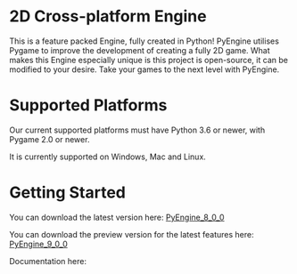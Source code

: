 ﻿
# <a name="_9s1lldee4gnh"></a>2D Cross-platform Engine
This is a feature packed Engine, fully created in Python! PyEngine utilises Pygame to improve the development of creating a fully 2D game. What makes this Engine especially unique is this project is open-source, it can be modified to your desire. Take your games to the next level with PyEngine.
# <a name="_smdjculjot6f"></a>Supported Platforms
Our current supported platforms must have Python 3.6 or newer, with Pygame 2.0 or newer.

It is currently supported on Windows, Mac and Linux.
# <a name="_w2nu3n2sgb6p"></a>Getting Started
You can download the latest version here: [PyEngine_8_0_0](https://github.com/Elliot-codling/PiEngine/blob/Release/PiEngine_8_0_0.py)

You can download the preview version for the latest features here: [PyEngine_9_0_0](https://github.com/Elliot-codling/PiEngine/blob/Preview/PiEngine_9_0_0.py)

Documentation here:
